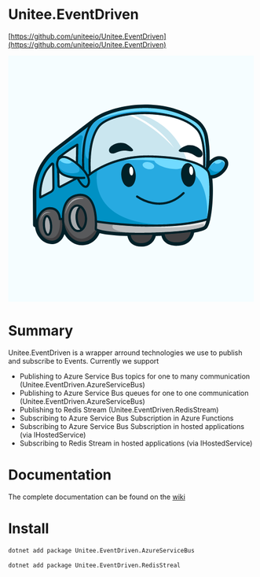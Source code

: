 # Unitee.EventDriven

[https://github.com/uniteeio/Unitee.EventDriven](https://github.com/uniteeio/Unitee.EventDriven)

![logo](./Logo/Logo.png)

# Summary

Unitee.EventDriven is a wrapper arround technologies we use to publish and subscribe to Events. Currently we support
  * Publishing to Azure Service Bus topics for one to many communication (Unitee.EventDriven.AzureServiceBus)
  * Publishing to Azure Service Bus queues for one to one communication (Unitee.EventDriven.AzureServiceBus)
  * Publishing to Redis Stream (Unitee.EventDriven.RedisStream)
  * Subscribing to Azure Service Bus Subscription in Azure Functions
  * Subscribing to Azure Service Bus Subscription in hosted applications (via IHostedService)
  * Subscribing to Redis Stream in hosted applications (via IHostedService)

# Documentation

The complete documentation can be found on the [wiki](https://github.com/uniteeio/Unitee.EventDriven/wiki)

# Install

```
dotnet add package Unitee.EventDriven.AzureServiceBus
```

```
dotnet add package Unitee.EventDriven.RedisStreal
```


